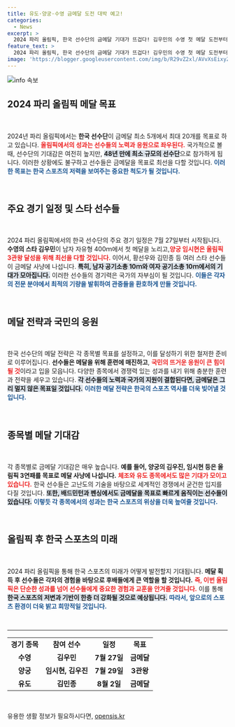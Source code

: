 ```yaml
---
title: 유도·양궁·수영 금메달 도전 대박 예고!
categories:
  - News
excerpt: >
  2024 파리 올림픽, 한국 선수단의 금메달 기대가 뜨겁다! 김우민의 수영 첫 메달 도전부터 임시현, 황선우, 김민종 등 각 종목별 대기 위원들이 메달을 향한 역주를 시작한다. 최소 5개에서 최대 20개까지, 그 간격은 선수들의 땀과 응원으로!
feature_text: >
  2024 파리 올림픽, 한국 선수단의 금메달 기대가 뜨겁다! 김우민의 수영 첫 메달 도전부터 임시현, 황선우, 김민종 등 각 종목별 대기 위원들이 메달을 향한 역주를 시작한다. 최소 5개에서 최대 20개까지, 그 간격은 선수들의 땀과 응원으로!
image: 'https://blogger.googleusercontent.com/img/b/R29vZ2xl/AVvXsEixyZcFfHzMRdzZMjFBmAUKJYCLCGyLL1o632UiGVXcaFdKo_bkvkuCioo0uUKlGfBVcT3P84aROyZIXSBEx3Aw5nCQ3pTgDom1WDC4m8eifvWiAmWEEVb4x6G_l8C0QH225ldMjyaFvpxGEBGNO37VmDTDMHGhJPq73UglMfDca1-0aw/s1600/blogspot.png'
---
```


<p><img src="https://blogger.googleusercontent.com/img/b/R29vZ2xl/AVvXsEixyZcFfHzMRdzZMjFBmAUKJYCLCGyLL1o632UiGVXcaFdKo_bkvkuCioo0uUKlGfBVcT3P84aROyZIXSBEx3Aw5nCQ3pTgDom1WDC4m8eifvWiAmWEEVb4x6G_l8C0QH225ldMjyaFvpxGEBGNO37VmDTDMHGhJPq73UglMfDca1-0aw/s1600/blogspot.png" alt="info 속보" /></p>

<h2 data-ke-size="size26">2024 파리 올림픽 메달 목표</h2>

<p data-ke-size="size16">&nbsp;</p>  

<p>2024년 파리 올림픽에서는 <b>한국 선수단</b>이 금메달 최소 5개에서 최대 20개를 목표로 하고 있습니다. <b><span style="color: #ee2323;">올림픽에서의 성과는 선수들의 노력과 응원으로 좌우된다.</span></b> 국가적으로 볼 때, 선수단의 기대감은 여전히 높지만, <b><span style="background-color: #21538527;">48년 만에 최소 규모의 선수단</span></b>으로 참가하게 됩니다. 이러한 상황에도 불구하고 선수들은 금메달을 목표로 최선을 다할 것입니다. <b><span style="color: #1a5490;">이러한 목표는 한국 스포츠의 저력을 보여주는 중요한 척도가 될 것입니다.</span></b></p>

<p data-ke-size="size16">&nbsp;</p>  

<h2 data-ke-size="size26">주요 경기 일정 및 스타 선수들</h2>

<p data-ke-size="size16">&nbsp;</p>  

<p>2024 파리 올림픽에서의 한국 선수단의 주요 경기 일정은 7월 27일부터 시작됩니다. <b>수영의 스타 김우민</b>이 남자 자유형 400ｍ에서 첫 메달을 노리고,<b><span style="color: #ee2323;">양궁 임시현은 올림픽 3관왕 달성을 위해 최선을 다할 것입니다.</span></b> 이어서, 황선우와 김민종 등 여러 스타 선수들이 금메달 사냥에 나섭니다. <b><span style="background-color: #21538527;">특히, 남자 공기소총 10ｍ와 여자 공기소총 10ｍ에서의 기대가 모아집니다.</span></b> 이러한 선수들의 경기력은 국가의 자부심이 될 것입니다. <b><span style="color: #1a5490;">이들은 각자의 전문 분야에서 최적의 기량을 발휘하여 관중들을 환호하게 만들 것입니다.</span></b></p>

<p data-ke-size="size16">&nbsp;</p>  

<h2 data-ke-size="size26">메달 전략과 국민의 응원</h2>

<p data-ke-size="size16">&nbsp;</p>  

<p>한국 선수단의 메달 전략은 각 종목별 목표를 설정하고, 이를 달성하기 위한 철저한 준비로 이루어집니다. <b>선수들은 메달을 위해 훈련에 매진하고</b>, <b><span style="color: #ee2323;">국민의 뜨거운 응원이 큰 힘이 될 것</span></b>이라고 입을 모읍니다. 다양한 종목에서 경쟁력 있는 성과를 내기 위해 충분한 훈련과 전략을 세우고 있습니다. <b><span style="background-color: #21538527;">각 선수들의 노력과 국가의 지원이 결합된다면, 금메달은 그리 멀지 않은 목표일 것입니다.</span></b> <b><span style="color: #1a5490;">이러한 메달 전략은 한국의 스포츠 역사를 더욱 빚어낼 것입니다.</span></b></p>

<p data-ke-size="size16">&nbsp;</p>  

<h2 data-ke-size="size26">종목별 메달 기대감</h2>

<p data-ke-size="size16">&nbsp;</p>  

<p>각 종목별로 금메달 기대감은 매우 높습니다. <b>예를 들어, 양궁의 김우진, 임시현 등은 올림픽 3연패를 목표로 메달 사냥에 나섭니다.</b> <b><span style="color: #ee2323;">체조와 유도 종목에서도 많은 기대가 모이고 있습니다.</span></b> 한국 선수들은 고난도의 기술을 바탕으로 세계적인 경쟁에서 굳건한 입지를 다질 것입니다. <b><span style="background-color: #21538527;">또한, 배드민턴과 펜싱에서도 금메달을 목표로 빠르게 움직이는 선수들이 있습니다.</span></b> <b><span style="color: #1a5490;">이렇듯 각 종목에서의 성과는 한국 스포츠의 위상을 더욱 높여줄 것입니다.</span></b></p>

<p data-ke-size="size16">&nbsp;</p>  

<h2 data-ke-size="size26">올림픽 후 한국 스포츠의 미래</h2>

<p data-ke-size="size16">&nbsp;</p>  

<p>2024 파리 올림픽을 통해 한국 스포츠의 미래가 어떻게 발전할지 기대됩니다. <b>메달 획득 후 선수들은 각자의 경험을 바탕으로 후배들에게 큰 역할을 할 것입니다.</b> <b><span style="color: #ee2323;">즉, 이번 올림픽은 단순한 성과를 넘어 선수들에게 중요한 경험과 교훈을 안겨줄 것입니다.</span></b> 이를 통해 <b><span style="background-color: #21538527;">한국 스포츠의 저변과 기반이 한층 더 강화될 것으로 예상됩니다.</span></b> <b><span style="color: #1a5490;">따라서, 앞으로의 스포츠 환경이 더욱 밝고 희망적일 것입니다.</span></b></p>

<p data-ke-size="size16">&nbsp;</p>  

<hr>  

<table style="width: 100%; border-collapse: collapse;">  
  <tr>  
    <td style="text-align: center; height: 17px;"><b>경기 종목</b></td>  
    <td style="text-align: center; height: 17px;"><b>참여 선수</b></td>  
    <td style="text-align: center; height: 17px;"><b>일정</b></td>  
    <td style="text-align: center; height: 17px;"><b>목표</b></td>  
  </tr>  
  <tr>  
    <td style="text-align: center; height: 17px;"><b>수영</b></td>  
    <td style="text-align: center; height: 17px;"><b>김우민</b></td>  
    <td style="text-align: center; height: 17px;"><b>7월 27일</b></td>  
    <td style="text-align: center; height: 17px;"><b>금메달</b></td>  
  </tr>  
  <tr>  
    <td style="text-align: center; height: 17px;"><b>양궁</b></td>  
    <td style="text-align: center; height: 17px;"><b>임시현, 김우진</b></td>  
    <td style="text-align: center; height: 17px;"><b>7월 29일</b></td>  
    <td style="text-align: center; height: 17px;"><b>3관왕</b></td>  
  </tr>  
  <tr>  
    <td style="text-align: center; height: 17px;"><b>유도</b></td>  
    <td style="text-align: center; height: 17px;"><b>김민종</b></td>  
    <td style="text-align: center; height: 17px;"><b>8월 2일</b></td>  
    <td style="text-align: center; height: 17px;"><b>금메달</b></td>  
  </tr>  
</table>  

<p data-ke-size="size16">&nbsp;</p>  
유용한 생활 정보가 필요하시다면, <a href="https://opensis.kr" rel="dofollow">opensis.kr</a>


